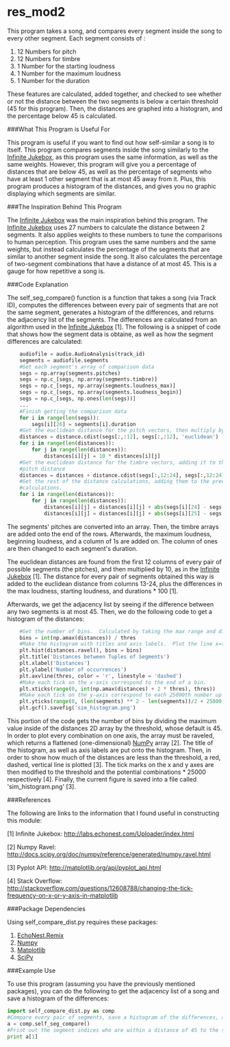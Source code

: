 # res_mod2

This program takes a song, and compares every segment inside the song to every other segment. Each
segment consists of :

1. 12 Numbers for pitch
2. 12 Numbers for timbre
3. 1 Number for the starting loudness
4. 1 Number for the maximum loudness
5. 1 Number for the duration

These features are calculated, added together, and checked to see whether or not the distance between the two segments is below a certain threshold (45 for this program).  Then, the distances are graphed into a histogram, and the percentage below 45 is calculated.

###What This Program is Useful For

This program is useful if you want to find out how self-similar a song is to itself.  This program compares segments inside the song similarly to the [Infinite Jukebox], as this program uses the same information, as well as the same weights.  However, this program will give you a percentage of distances that are below 45, as well as the percentage of segments who have at least 1 other segment that is at most 45 away from it.  Plus, this program produces a histogram of the distances, and gives you no graphic displaying which segments are similar.

###The Inspiration Behind This Program

The [Infinite Jukebox] was the main inspiration behind this program.  The [Infinite Jukebox] uses 27 numbers to calculate the distance between 2 segments.  It also applies weights to these numbers to tune the comparisons to human perception.  This program uses the same numbers and the same weights, but instead calculates the percentage of the segments that are similar to another segment inside the song.  It also calculates the percentage of two-segment combinations that have a distance of at most 45.  This is a gauge for how repetitive a song is.

###Code Explanation

The self_seg_compare() function is a function that takes a song (via Track ID), computes the differences between every pair of segments that are not the same segment, generates a histogram of the differences, and returns the adjacency list of the segments.  The differences are calculated from an algorithm used in the [Infinite Jukebox] [1].  The following is a snippet of code that shows how the segment data is obtaine, as well as how the segment differences are calculated:

```python
    audiofile = audio.AudioAnalysis(track_id)
    segments = audiofile.segments
    #Get each segment's array of comparison data
    segs = np.array(segments.pitches)
    segs = np.c_[segs, np.array(segments.timbre)]
    segs = np.c_[segs, np.array(segments.loudness_max)]
    segs = np.c_[segs, np.array(segments.loudness_begin)]
    segs = np.c_[segs, np.ones(len(segs))]
    ...
    #Finish getting the comparison data
    for i in range(len(segs)):
        segs[i][26] = segments[i].duration
    #Get the euclidean distance for the pitch vectors, then multiply by 10
    distances = distance.cdist(segs[:,:12], segs[:,:12], 'euclidean')
    for i in range(len(distances)):
        for j in range(len(distances)):
            distances[i][j] = 10 * distances[i][j]
    #Get the euclidean distance for the timbre vectors, adding it to the
    #pitch distance
    distances = distances + distance.cdist(segs[:,12:24], segs[:,12:24], 'euclidean')
    #Get the rest of the distance calculations, adding them to the previous
    #calculations.
    for i in range(len(distances)):
        for j in range(len(distances)):
            distances[i][j] = distances[i][j] + abs(segs[i][24] - segs[j][24])
            distances[i][j] = distances[i][j] + abs(segs[i][25] - segs[j][25]) + abs(segs[i][26] - segs[j][26]) * 100
```

The segments' pitches are converted into an array.  Then, the timbre arrays are added onto the end of the rows.  Afterwards, the maximum loudness, beginning loudness, and a column of 1s are added on.  The column of ones are then changed to each segment's duration.

The euclidean distances are found from the first 12 columns of every pair of possible segments (the pitches), and then multiplied by 10, as in the [Infinite Jukebox] [1].  The distance for every pair of segments obtained this way is added to the euclidean distance from columns 13-24, plus the differences in the max loudness, starting loudness, and durations * 100 [1].

Afterwards, we get the adjacency list by seeing if the difference between any two segments is at most 45.  Then, we do the following code to get a histogram of the distances:

```python
    #Get the number of bins.  Calculated by taking the max range and dividing by 50
    bins = int(np.amax(distances)) / thres
    #Make the histogram with titles and axis labels.  Plot the line x=thres for visual comparison.
    plt.hist(distances.ravel(), bins = bins)
    plt.title('Distances between Tuples of Segments')
    plt.xlabel('Distances')
    plt.ylabel('Number of occurrences')
    plt.axvline(thres, color = 'r', linestyle = 'dashed')
    #Make each tick on the x-axis correspond to the end of a bin.
    plt.xticks(range(0, int(np.amax(distances) + 2 * thres), thres))
    #Make each tick on the y-axis correspond to each 25000th number up to the number of possible tuple combos / 2.
    plt.yticks(range(0, (len(segments) ** 2 - len(segments))/2 + 25000, 25000))
    plt.gcf().savefig('sim_histogram.png')
```

This portion of the code gets the number of bins by dividing the maximum value inside of the distances 2D array by the threshold, whose default is 45.  In order to plot every combination on one axis, the array must be raveled, which returns a flattened (one-dimensional) [NumPy] array [2].  The title of the histogram, as well as axis labels are put onto the histogram.  Then, in order to show how much of the distances are less than the threshold, a red, dashed, vertical line is plotted [3].  The tick marks on the x and y axes are then modified to the threshold and the potential combinations * 25000 respectively [4].  Finally, the current figure is saved into a file called 'sim_histogram.png' [3].

###References

The following are links to the information that I found useful in constructing this module:

[1] Infinite Jukebox: http://labs.echonest.com/Uploader/index.html

[2] Numpy Ravel: http://docs.scipy.org/doc/numpy/reference/generated/numpy.ravel.html

[3] Pyplot API: http://matplotlib.org/api/pyplot_api.html

[4] Stack Overflow: http://stackoverflow.com/questions/12608788/changing-the-tick-frequency-on-x-or-y-axis-in-matplotlib

###Package Dependencies

Using self_compare_dist.py requires these packages:

1. [EchoNest.Remix]
2. [Numpy]
3. [Matplotlib]
4. [SciPy]

###Example Use

To use this program (assuming you have the previously mentioned packages), you can do
the following to get the adjacency list of a song and save a histogram of the differences:

```python
import self_compare_dist.py as comp
#Compare every pair of segments, save a histogram of the differences, and return the adjacency list
a = comp.self_seg_compare()
#Print out the segment indices who are within a distance of 45 to the second segment.
print a[1]
```

[Numpy]: https://pypi.python.org/pypi/numpy#downloads

[EchoNest.Remix]: http://echonest.github.io/remix/apidocs/

[Infinite Jukebox]: http://labs.echonest.com/Uploader/index.html

[Matplotlib]: http://matplotlib.org/contents.html

[SciPy]: http://matplotlib.org/index.html
